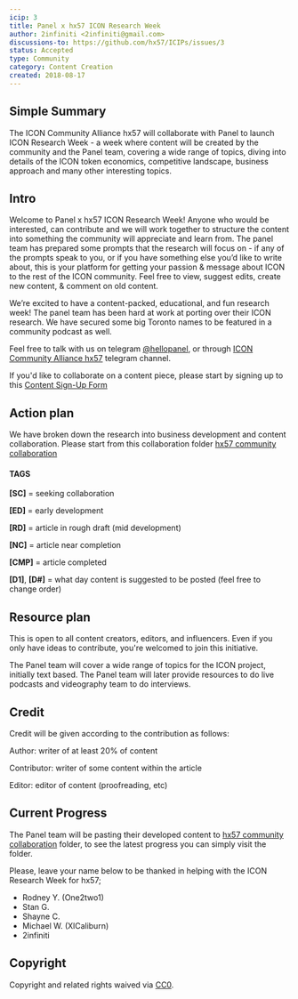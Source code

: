 ```yaml
---
icip: 3
title: Panel x hx57 ICON Research Week
author: 2infiniti <2infiniti@gmail.com>
discussions-to: https://github.com/hx57/ICIPs/issues/3
status: Accepted
type: Community
category: Content Creation
created: 2018-08-17
---
```


## Simple Summary
The ICON Community Alliance hx57 will collaborate with Panel to launch ICON Research Week - a week where content will be created by the community and the Panel team, covering a wide range of topics, diving into details of the ICON token economics, competitive landscape, business approach and many other interesting topics. 

## Intro
Welcome to Panel x hx57 ICON Research Week!
Anyone who would be interested, can contribute and we will work together to structure the content into something the community will appreciate and learn from. The panel team has prepared some prompts that the research will focus on - if any of the prompts speak to you, or if you have something else you’d like to write about, this is your platform for getting your passion & message about ICON to the rest of the ICON community. Feel free to view, suggest edits, create new content, & comment on old content. 

We’re excited to have a content-packed, educational, and fun research week! The panel team has been hard at work at porting over their ICON research. We have secured some big Toronto names to be featured in a community podcast as well.

Feel free to talk with us on telegram [@hellopanel](https://t.me/hellopanel), or through [ICON Community Alliance hx57](https://t.me/iconhx57) telegram channel.

If you'd like to collaborate on a content piece, please start by signing up to this [Content Sign-Up Form](https://docs.google.com/spreadsheets/d/1q1UaYW9xbemaGp03aWl7ArWvyEe8rwgADQID8X6F6b0/edit#gid=1413666419) 

## Action plan
We have broken down the research into business development and content collaboration. Please start from this collaboration folder [hx57 community collaboration](https://drive.google.com/drive/folders/19rTbdS4n8mOO1uDTczDzbQUCEW3zqfQr?usp=sharing)


#### TAGS
**[SC]** = seeking collaboration

**[ED]** = early development

**[RD]** = article in rough draft (mid development)

**[NC]** = article near completion

**[CMP]** = article completed

**[D1]**, **[D#]** = what day content is suggested to be posted (feel free to change order)


## Resource plan
This is open to all content creators, editors, and influencers. Even if you only have ideas to contribute, you're welcomed to join this initiative. 

The Panel team will cover a wide range of topics for the ICON project, initially text based. The Panel team will later provide resources to do live podcasts and videography team to do interviews.

## Credit

Credit will be given according to the contribution as follows:

Author: writer of at least 20% of content

Contributor: writer of some content within the article

Editor: editor of content (proofreading, etc)

## Current Progress

The Panel team will be pasting their developed content to [hx57 community collaboration](https://drive.google.com/drive/folders/19rTbdS4n8mOO1uDTczDzbQUCEW3zqfQr?usp=sharing) folder, to see the latest progress you can simply visit the folder.


Please, leave your name below to be thanked in helping with the ICON Research Week for hx57;


- Rodney Y. (One2two1)
- Stan G.
- Shayne C.
- Michael W. (XlCaliburn)
- 2infiniti


## Copyright
Copyright and related rights waived via [CC0](https://creativecommons.org/publicdomain/zero/1.0/).



